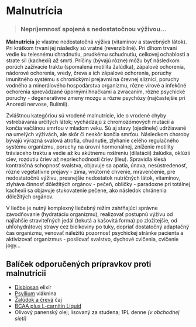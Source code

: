 Malnutrícia
===========


> ### Nepríjemnosť spojená s nedostatočnou výživou…
> 
> 

**Malnutrícia** je vlastne nedostatočná výživa (vitamínov a stavebných látok).
Pri krátkom trvaní jej následky sú vratné (reverzibilné). Pri dlhom trvaní vedie
ku telesnému chradnutiu, prudkému schudnutiu, celkovej ochablosti a strate síl
(kachexií) až smrti.   Príčiny (bývajú rôzne) môžu byť následkom porúch
zažívacie traktu (spomalená motilita žalúdka), zápalové ochorenia, nádorové
ochorenia, vredy, čreva a ich zápalové ochorenia, poruchy imunitného systému s
chronickými prejavmi na črevnej sliznici, poruchy vodného a minerálového
hospodárstva organizmu, rôzne vírové a infekčné ochorenia sprevádzané úpornými
hnačkami a zvracaním, rôzne psychické poruchy - degeneratívne zmeny mozgu a
rôzne psychózy (najčastejšie pri Anorexii nervose, Bulímii).

Zvláštnou kategóriou sú vrodené malnutrície, ide o vrodené chyby vstrebávania
určitých látok; vychádzajú z chromozómových mutácií a končia vačšinou smrťou v
mladom veku. Sú aj stavy (ojedinele) udržiavané na umelých výživách, ale skôr či
neskôr končia smrťou.   Následkom choroby bývajú výrazná svalová atrofia,
chudnutie, zlyhanie celého regulačného systému organizmu, poruchy na úrovni
hormonálnej, zníženie motility tráviaceho traktu a vedie až ku akútnemu
rošíreniu (dilatácii) žalúdka, oklúzii ciev, rozdutiu čriev až nepriechodnosti
čriev (ileu). Spravidla klesá kontrakčná schopnosť svalstva, objavuje sa apatia,
únava, nesústredenosť, rôzne vegetatívne prejavy - zima, vnútorné chvenie,
mravenčenie, pre nedostatočnú výživu, presnejšie nedostatok nutričných látok,
vitamínov, zlyháva činnosť dôležitých orgánov - pečeň, obličky - paradoxne pri
totálnej kachexii sa objavuje stukovatenie pečene, ako následok chránenia
dôležitých orgánov.

V liečbe je nutný komplexný liečebný režim zahŕňajúci správne zavodňovanie
(hydratáciu organizmu), realizovať postupnú výživu od najľahšie straviteľných
jedál (tekutá a kašovitá forma) po zložitejšie, od uhľohydrátovej stravy cez
bielkoviny po tuky, dopriať dostatočný adaptačný čas organizmu, venovať náležitú
pozornosť psychickej stránke pacienta a aktivizovať organizmus - posilovať
svalstvo, dychové cvičenia, cvičenie jogy…

Balíček odporučených prípravkov proti malnutrícii
-------------------------------------------------

* [Disbiosan](../elixiry/disbiosan) elixír
* [Psyllium](../caje/psyllium) vláknina
* [Žalúdok a črevá](../caje/zaludok-creva) čaj
* [BCAA plus L-carnitin Liquid](../procvi/bcaa-l-carnitin)
* Olivový panenský olej; lisovaný za studena; 1PL denne *(v obchodnej sieti)*
